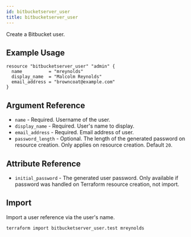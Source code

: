 ```yaml
---
id: bitbucketserver_user
title: bitbucketserver_user
---
```


Create a Bitbucket user.

## Example Usage

```hcl
resource "bitbucketserver_user" "admin" {
  name          = "mreynolds"
  display_name  = "Malcolm Reynolds"
  email_address = "browncoat@example.com"
}
```

## Argument Reference

* `name` - Required. Username of the user.
* `display_name` - Required. User's name to display.
* `email_address` - Required. Email address of user.
* `password_length` - Optional. The length of the generated password on resource creation. Only applies on resource creation. Default `20`.

## Attribute Reference

* `initial_password` - The generated user password. Only available if password was handled on Terraform resource creation, not import.

## Import

Import a user reference via the user's name.

```
terraform import bitbucketserver_user.test mreynolds
```
